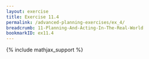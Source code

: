 ```yaml
---
layout: exercise
title: Exercise 11.4
permalink: /advanced-planning-exercises/ex_4/
breadcrumb: 11-Planning-And-Acting-In-The-Real-World
bookmarkID: ex11.4
---
```


{% include mathjax_support %}
